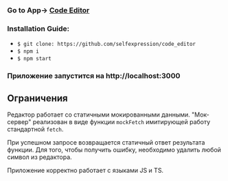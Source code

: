 ### Go to App-> [Code Editor](https://code-editor-react-app-project.vercel.app/)

### Installation Guide:

- `$ git clone: https://github.com/selfexpression/code_editor`
- `$ npm i`
- `$ npm start`

### Приложение запустится на http://localhost:3000

## Ограничения

Редактор работает со статичными мокированными данными.
"Мок-сервер" реализован в виде функции `mockFetch` имитирующей работу стандартной `fetch`.

При успешном запросе возвращается статичный ответ результата функции.
Для того, чтобы получить ошибку, необходимо удалить любой символ из редактора.

Приложение корректно работает с языками JS и TS.
